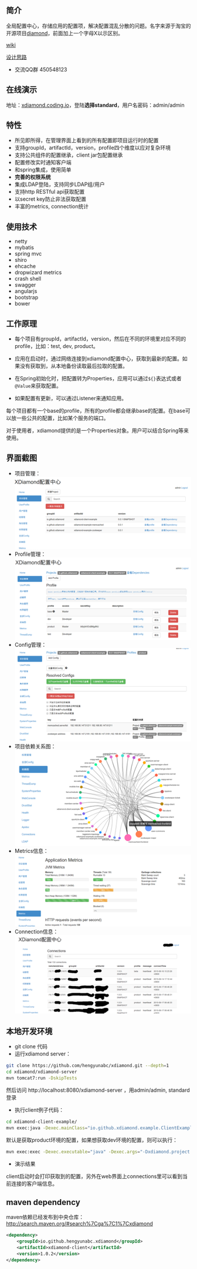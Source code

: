 ﻿

## 简介

全局配置中心，存储应用的配置项，解决配置混乱分散的问题。名字来源于淘宝的开源项目[diamond](http://code.taobao.org/p/diamond/src/ "")，前面加上一个字母X以示区别。

[wiki](https://github.com/hengyunabc/xdiamond/wiki "")

[设计思路](https://github.com/hengyunabc/xdiamond/wiki/%E8%AE%BE%E8%AE%A1%E6%80%9D%E8%B7%AF "")

* 交流QQ群 450548123

## 在线演示
地址：[xdiamond.coding.io](http://xdiamond.coding.io/ "")，登陆**选择standard**，用户名密码：admin/admin


## 特性

* 所见即所得，在管理界面上看到的所有配置即项目运行时的配置
* 支持groupId，artifactId，version，profile四个维度以应对复杂环境
* 支持公共组件的配置继承，client jar包配置继承
* 配置修改实时通知客户端
* 和spring集成，使用简单
* **完善的权限系统**
* 集成LDAP登陆，支持同步LDAP组/用户
* 支持http RESTful api获取配置
* 以secret key防止非法获取配置
* 丰富的metrics, connection统计

## 使用技术

* netty
* mybatis
* spring mvc
* shiro
* ehcache
* dropwizard metrics
* crash shell
* swagger
* angularjs
* bootstrap
* bower


## 工作原理

* 每个项目有groupId，artifactId，version，然后在不同的环境里对应不同的profile，比如：test, dev, product。

* 应用在启动时，通过网络连接到xdiamond配置中心，获取到最新的配置。如果没有获取到，从本地备份读取最后拉取的配置。

* 在Spring初始化时，把配置转为Properties，应用可以通过````${}````表达式或者````@Value````来获取配置。

* 如果配置有更新，可以通过Listener来通知应用。

每个项目都有一个base的profile，所有的profile都会继承base的配置。在base可以放一些公共的配置，比如某个服务的端口。

对于使用者，xdiamond提供的是一个Properties对象。用户可以结合Spring等来使用。

## 界面截图
* 项目管理：
![xdiamond-project.png](img/xdiamond-project.png "")
* Profile管理：
![xdiamond-profile.png](img/xdiamond-profile.png "")
* Config管理：
![xdiamond-config.png](img/xdiamond-config.png "")
* 项目依赖关系图：
![xdiamond-dependencygraphic.png](img/xdiamond-dependencygraphic.png "")
* Metrics信息：
![xdiamond-metric.png](img/xdiamond-metric.png "")
* Connection信息：
![xdiamond-connection.png](img/xdiamond-connection.png "")

## 本地开发环境
* git clone 代码
* 运行xdiamond server：

```bash
git clone https://github.com/hengyunabc/xdiamond.git --depth=1
cd xdiamond/xdiamond-server
mvn tomcat7:run -DskipTests
```
然后访问 http://localhost:8080/xdiamond-server ，用admin/admin, standard登录

* 执行client例子代码：

```bash
cd xdiamond-client-example/
mvn exec:java -Dexec.mainClass="io.github.xdiamond.example.ClientExampleMain"
```
默认是获取product环境的配置，如果想获取dev环境的配置，则可以执行：
```bash
mvn exec:exec -Dexec.executable="java" -Dexec.args="-Dxdiamond.project.profile=dev -classpath %classpath io.github.xdiamond.example.ClientExampleMain"
```
* 演示结果

client启动时会打印获取到的配置，另外在web界面上connections里可以看到当前连接的客户端信息。

## maven dependency

maven依赖已经发布到中央仓库：http://search.maven.org/#search%7Cga%7C1%7Cxdiamond

```xml
<dependency>
    <groupId>io.github.hengyunabc.xdiamond</groupId>
    <artifactId>xdiamond-client</artifactId>
    <version>1.0.2</version>
</dependency>
```
